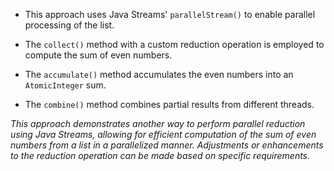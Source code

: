- This approach uses Java Streams' `parallelStream()` to enable parallel processing of the list.

- The `collect()` method with a custom reduction operation is employed to compute the sum of even numbers.

- The `accumulate()` method accumulates the even numbers into an `AtomicInteger` sum.

- The `combine()` method combines partial results from different threads.

*This approach demonstrates another way to perform parallel reduction using Java Streams, allowing for efficient computation of the sum of even numbers from a list in a parallelized manner. Adjustments or enhancements to the reduction operation can be made based on specific requirements.*